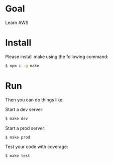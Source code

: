 Goal
====

Learn AWS

Install
=======

Please install make using the following command:

```bash
$ npm i -g make
```

Run
===

Then you can do things like:

Start a dev server:

```bash
$ make dev
```

Start a prod server:

```bash
$ make prod
```

Test your code with coverage:

```bash
$ make test
```